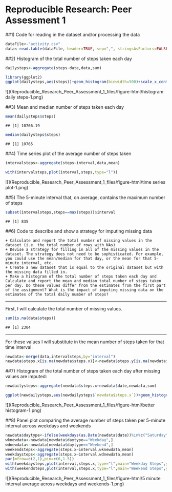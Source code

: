 # Reproducible Research: Peer Assessment 1



##1) Code for reading in the dataset and/or processing the data


```r
dataFile<-"activity.csv"
data<-read.table(dataFile, header=TRUE, sep=",", stringsAsFactors=FALSE, dec=".")
```

##2) Histogram of the total number of steps taken each day


```r
dailysteps<-aggregate(steps~date,data,sum)
```


```r
library(ggplot2)
ggplot(dailysteps,aes(steps))+geom_histogram(binwidth=500)+scale_x_continuous(minor_breaks = seq(1,25000,500),breaks = seq(0,25000,1000))+theme(axis.text.x=element_text(angle = 90, vjust = 0.5))
```

![](Reproducible_Research_Peer_Assessment_1_files/figure-html/histogram daily steps-1.png)<!-- -->

##3) Mean and median number of steps taken each day


```r
mean(dailysteps$steps)
```

```
## [1] 10766.19
```

```r
median(dailysteps$steps)
```

```
## [1] 10765
```

##4) Time series plot of the average number of steps taken


```r
intervalsteps<-aggregate(steps~interval,data,mean)
```


```r
with(intervalsteps,plot(interval,steps,type="l"))
```

![](Reproducible_Research_Peer_Assessment_1_files/figure-html/time series plot-1.png)<!-- -->

##5) The 5-minute interval that, on average, contains the maximum number of steps

```r
subset(intervalsteps,steps==max(steps))$interval
```

```
## [1] 835
```

##6) Code to describe and show a strategy for imputing missing data

    + Calculate and report the total number of missing values in the dataset (i.e. the total number of rows with NAs)
    + Devise a strategy for filling in all of the missing values in the dataset. The strategy does not need to be sophisticated. For example, you could use the mean/median for that day, or the mean for that 5-minute interval, etc.
    + Create a new dataset that is equal to the original dataset but with the missing data filled in.
    + Make a histogram of the total number of steps taken each day and Calculate and report the mean and median total number of steps taken per day. Do these values differ from the estimates from the first part of the assignment? What is the impact of imputing missing data on the estimates of the total daily number of steps?

***
First, I will calculate the total number of missing values.

```r
sum(is.na(data$steps))
```

```
## [1] 2304
```
***
For these values I will substitute in the mean number of steps taken for that time interval.


```r
newdata<-merge(data,intervalsteps,by="interval")
newdata$steps.x[is.na(newdata$steps.x)]<-newdata$steps.y[is.na(newdata$steps.x)]
```
##7) Histogram of the total number of steps taken each day after missing values are imputed:

```r
newdailysteps<-aggregate(newdata$steps.x~newdata$date,newdata,sum)
```


```r
ggplot(newdailysteps,aes(newdailysteps$`newdata$steps.x`))+geom_histogram(binwidth=500)+scale_x_continuous(minor_breaks = seq(1,25000,500),breaks = seq(0,25000,1000))+theme(axis.text.x=element_text(angle = 90, vjust = 0.5))+xlab("steps")
```

![](Reproducible_Research_Peer_Assessment_1_files/figure-html/better histogram-1.png)<!-- -->


##8) Panel plot comparing the average number of steps taken per 5-minute interval across weekdays and weekends


```r
newdata$daytype<-ifelse(weekdays(as.Date(newdata$date))%in%c("Saturday","Sunday"),"Weekend","Weekday")
wknewdata<-newdata[newdata$daytype=="Weekday",]
wdnewdata<-newdata[newdata$daytype=="Weekend",]
weekendsteps<-aggregate(steps.x~interval,wknewdata,mean)
weekdaysteps<-aggregate(steps.x~interval,wdnewdata,mean)
par(mfrow=c(2,1),pin=c(6,1.5))
with(weekdaysteps,plot(interval,steps.x,type="l",main="Weekday Steps",ylab = "steps"))
with(weekendsteps,plot(interval,steps.x,type="l",main="Weekend Steps",ylab = "steps"))
```

![](Reproducible_Research_Peer_Assessment_1_files/figure-html/5 minute interval average across weekdays and weekends-1.png)<!-- -->
